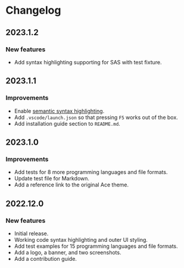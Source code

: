 # Changelog

## 2023.1.2

### New features

- Add syntax highlighting supporting for SAS with test fixture.

## 2023.1.1

### Improvements

- Enable [semantic syntax highlighting](https://code.visualstudio.com/api/language-extensions/semantic-highlight-guide).
- Add `.vscode/launch.json` so that pressing `F5` works out of the box.
- Add installation guide section to `README.md`.

## 2023.1.0

### Improvements

- Add tests for 8 more programming languages and file formats.
- Update test file for Markdown.
- Add a reference link to the original Ace theme.

## 2022.12.0

### New features

- Initial release.
- Working code syntax highlighting and outer UI styling.
- Add test examples for 15 programming languages and file formats.
- Add a logo, a banner, and two screenshots.
- Add a contribution guide.
